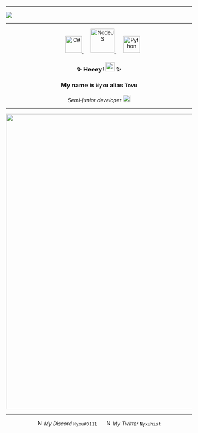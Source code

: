 <hr/><img src="https://cdn.discordapp.com/attachments/853264981662236683/880161838216646656/nyxugitprofile_r.gif"><hr/>
<!--- LANGUAGES ICONS --->
<div align="center">
  <!---<a href="https://isocpp.org/">
    <img src="https://cdn.discordapp.com/emojis/852337900851036191.png?v=1" width="30" title="C++">
  </a>--->
&nbsp&nbsp&nbsp&nbsp
  <a href="https://docs.microsoft.com/en-us/dotnet/csharp/">
    <img src="https://cdn.discordapp.com/emojis/852339811910287370.png?v=1" width="45" title="C#">
  </a>
&nbsp&nbsp&nbsp&nbsp
  <a href="https://nodejs.org/">
    <img src="https://cdn.discordapp.com/attachments/853264981662236683/879855778650030160/nodejs-logo-FBE122E377-seeklogo.png" width="65" title="NodeJS">
  </a>
&nbsp&nbsp&nbsp&nbsp
  <a href="https://www.python.org/">
    <img src="https://cdn.discordapp.com/emojis/879858330753978408.png?v=1" width="45" title="Python">
  </a>
<!---&nbsp&nbsp&nbsp&nbsp
  <a href="https://docs.microsoft.com/en-us/dotnet/csharp/">
    <img src="https://cdn.discordapp.com/emojis/879909973394620497.png?v=1" width="30" title="C#">
  </a>--->
</div>
<!--- LANGUAGES ICONS END --->

<!--- MAIN TEXT --->
<div align="center">
  <h3>✨ Heeey!</span> <img src="https://cdn.discordapp.com/attachments/853264981662236683/879885928884236298/777389107465814047.png" width="25"> ✨</h3>
  <h3>My name is <code>Nyxu</code> alias <code>Tovu</code></h3>
  <p><i>Semi-junior developer</i> <img src="https://cdn.discordapp.com/attachments/853264981662236683/879924634655555604/701076279537172580.png" width="20"></p>
</div>
<!--- MAIN TEXT END --->

<hr/><div align="center"><img src="https://cdn.discordapp.com/attachments/853264981662236683/879849043528929291/0IWb7dn.gif" width="800"></div><hr/>

<div align="center">
  <p><img src="https://cdn.discordapp.com/emojis/847321632305446912.png?v=1" width="15" title="Nyxu#0111"> <i>My Discord</i> <code>Nyxu#0111</code>&nbsp&nbsp&nbsp&nbsp&nbsp&nbsp<img src="https://cdn.discordapp.com/emojis/879931958556246066.png?v=1" width="15" title="Nyxuhist"> <i>My Twitter</i> <code>Nyxuhist</code></p>
</div>

<!---
zTovu/zTovu is a ✨ special ✨ repository because its `README.md` (this file) appears on your GitHub profile.
You can click the Preview link to take a look at your changes.
--->
